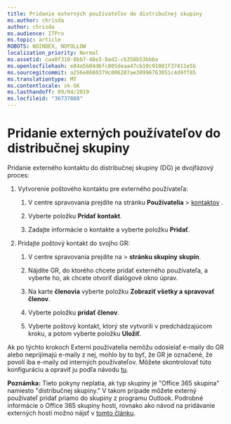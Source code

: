 ```yaml
---
title: Pridanie externých používateľov do distribučnej skupiny
ms.author: chrisda
author: chrisda
ms.audience: ITPro
ms.topic: article
ROBOTS: NOINDEX, NOFOLLOW
localization_priority: Normal
ms.assetid: caa0f310-0bb7-48e3-8ad2-cb358b53bbba
ms.openlocfilehash: e84a5b04d6fc805deaa47cb10c91081f37411e5b
ms.sourcegitcommit: a256e8680379c006287ae30996763051c4d9ff85
ms.translationtype: MT
ms.contentlocale: sk-SK
ms.lasthandoff: 09/04/2019
ms.locfileid: "36737888"
---
```

# <a name="add-external-users-to-a-distribution-group"></a>Pridanie externých používateľov do distribučnej skupiny

Pridanie externého kontaktu do distribučnej skupiny (DG) je dvojfázový proces:
  
1. Vytvorenie poštového kontaktu pre externého používateľa:
    
    1. V centre spravovania prejdite na stránku **Používatelia** > [kontaktov](https://admin.microsoft.com/adminportal/home#/Contact) . 
    
    2. Vyberte položku **Pridať kontakt**.
    
    3. Zadajte informácie o kontakte a vyberte položku **Pridať**.
    
2. Pridajte poštový kontakt do svojho GR:
    
    1. V centre spravovania prejdite na[](https://admin.microsoft.com/adminportal/home#/groups)  >  **stránku skupiny skupín**. 
    
    2. Nájdite GR, do ktorého chcete pridať externého používateľa, a vyberte ho, ak chcete otvoriť dialógové okno úprav.
    
    3. Na karte **členovia** vyberte položku **Zobraziť všetky a spravovať členov**. 
    
    4. Vyberte položku **pridať členov**.
    
    5. Vyberte poštový kontakt, ktorý ste vytvorili v predchádzajúcom kroku, a potom vyberte položku **Uložiť**.
    
Ak po týchto krokoch Externí používatelia nemôžu odosielať e-maily do GR alebo neprijímajú e-maily z nej, mohlo by to byť, že GR je označené, že povolí iba e-maily od interných používateľov. Môžete skontrolovať túto konfiguráciu a opraviť ju podľa návodu [tu](https://docs.microsoft.com/exchange/mail-flow-best-practices/non-delivery-reports-in-exchange-online/fix-error-code-5-7-133-in-exchange-online).
  
 **Poznámka:** Tieto pokyny neplatia, ak typ skupiny je "Office 365 skupina" namiesto "distribučnej skupiny." V takom prípade môžete externý používateľ pridať priamo do skupiny z programu Outlook. Podrobné informácie o Office 365 skupiny hostí, rovnako ako návod na pridávanie externých hostí možno nájsť v [tomto článku](https://support.office.com/article/Guest-access-in-Office-365-Groups-bfc7a840-868f-4fd6-a390-f347bf51aff6.aspx).
  